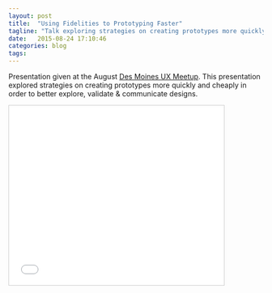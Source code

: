 ```yaml
---
layout: post
title:  "Using Fidelities to Prototyping Faster"
tagline: "Talk exploring strategies on creating prototypes more quickly and cheaply in order to better explore, validate & communicate designs."
date:   2015-08-24 17:10:46
categories: blog
tags: 
---
```


Presentation given at the August [Des Moines UX Meetup](http://www.meetup.com/Experiencing-UX-DSM/events/224078491/). 
This presentation explored strategies on creating prototypes more quickly and cheaply in order to better explore, validate & communicate designs. 

<iframe src="//www.slideshare.net/slideshow/embed_code/key/GhStwNc5wkKh4N" width="425" height="355" frameborder="0" marginwidth="0" marginheight="0" scrolling="no" style="border:1px solid #CCC; border-width:1px; margin-bottom:5px; max-width: 100%;" allowfullscreen> </iframe>